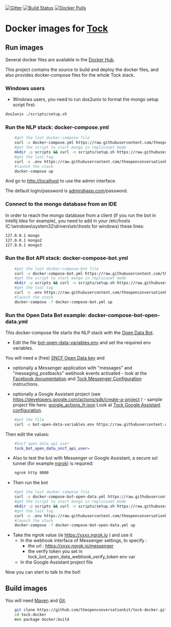 [![Gitter](https://badges.gitter.im/tockchat/Lobby.svg)](https://gitter.im/tockchat/Lobby?utm_source=badge&utm_medium=badge&utm_campaign=pr-badge&utm_content=body_badge)
[![Build Status](https://travis-ci.com/theopenconversationkit/tock-docker.png)](https://travis-ci.com/theopenconversationkit/tock-docker)
[![Docker Pulls](https://img.shields.io/docker/pulls/tock/nlp_api.svg)](https://hub.docker.com/u/tock/)

# Docker images for [Tock](https://github.com/theopenconversationkit/tock)

## Run images

Several docker files are available in the [Docker Hub](https://hub.docker.com/r/tock/).

This project contains the source to build and deploy the docker files, and also provides docker-compose files for the whole Tock stack.


### Windows users

- Windows users, you need to run dos2unix to format the mongo setup script first:

```sh
dos2unix ./scripts/setup.sh
```

### Run the NLP stack: docker-compose.yml

```sh 
    #get the last docker-compose file
    curl -o docker-compose.yml https://raw.githubusercontent.com/theopenconversationkit/tock-docker/master/docker-compose.yml
    #get the script to start mongo in replicaset mode
    mkdir -p scripts && curl -o scripts/setup.sh https://raw.githubusercontent.com/theopenconversationkit/tock-docker/master/scripts/setup.sh && chmod +x scripts/setup.sh
    #get the last tag
    curl -o .env https://raw.githubusercontent.com/theopenconversationkit/tock-docker/master/.env
    #launch the stack
    docker-compose up
``` 

And go to [http://localhost](http://localhost) to use the admin interface.

The default login/password is admin@app.com/password.

### Connect to the mongo database from an IDE

In order to reach the mongo database from a client 
(if you run the bot in Intellij Idea for example), you need to add in your /etc/hosts
 (C:\windows\system32\drivers\etc\hosts for windows) these lines:
 
```sh
127.0.0.1 mongo
127.0.0.1 mongo2
127.0.0.1 mongo3
``` 

### Run the Bot API stack: docker-compose-bot.yml

```sh 
    #get the last docker-compose-bot file
    curl -o docker-compose-bot.yml https://raw.githubusercontent.com/theopenconversationkit/tock-docker/master/docker-compose-bot.yml
    #get the script to start mongo in replicaset mode
    mkdir -p scripts && curl -o scripts/setup.sh https://raw.githubusercontent.com/theopenconversationkit/tock-docker/master/scripts/setup.sh && chmod +x scripts/setup.sh
    #get the last tag
    curl -o .env https://raw.githubusercontent.com/theopenconversationkit/tock-docker/master/.env
    #launch the stack
    docker-compose -f docker-compose-bot.yml up
``` 
### Run the Open Data Bot example: docker-compose-bot-open-data.yml

This docker-compose file starts the NLP stack with the [Open Data Bot](https://github.com/theopenconversationkit/tock-bot-open-data).

 

* Edit the file [bot-open-data-variables.env](https://github.com/theopenconversationkit/tock-docker/blob/master/bot-open-data-variables.env) and set the required env variables.
 
You will need a (free) [SNCF Open Data key](https://data.sncf.com/) and
 
   * optionally a Messenger application with "messages" and "messaging_postbacks" webhook events activated - look at the [Facebook documentation](https://developers.facebook.com/docs/messenger-platform/guides/quick-start) 
   and [Tock Messenger Configuration](https://github.com/theopenconversationkit/tock/tree/master/bot/connector-messenger) instructions. 

   * optionally a Google Assistant project (see https://developers.google.com/actions/sdk/create-a-project ) - sample project file here: [google_actions_fr.json](https://raw.githubusercontent.com/theopenconversationkit/tock-bot-open-data/master/src/main/resources/google_actions_fr.json)
   Look at [Tock Google Assistant configuration](https://github.com/theopenconversationkit/tock/tree/master/bot/connector-ga).
 

```sh 
    #get the file
    curl -o bot-open-data-variables.env https://raw.githubusercontent.com/theopenconversationkit/tock-docker/master/bot-open-data-variables.env
``` 

Then edit the values:


```sh 
    #Sncf open data api user
    tock_bot_open_data_sncf_api_user=
``` 

* Also to test the bot with Messenger or Google Assistant, a secure ssl tunnel (for example [ngrok](https://ngrok.com/)) is required:

```sh 
    ngrok http 8080
``` 

* Then run the bot

```sh 
    #get the last docker compose file
    curl -o docker-compose-bot-open-data.yml https://raw.githubusercontent.com/theopenconversationkit/tock-docker/master/docker-compose-bot-open-data.yml
    #get the script to start mongo in replicaset mode
    mkdir -p scripts && curl -o scripts/setup.sh https://raw.githubusercontent.com/theopenconversationkit/tock-docker/master/scripts/setup.sh && chmod +x scripts/setup.sh
    #get the last tag
    curl -o .env https://raw.githubusercontent.com/theopenconversationkit/tock-docker/master/.env
    #launch the stack
    docker-compose -f docker-compose-bot-open-data.yml up
``` 

* Take the ngrok value (ie  https://xxxx.ngrok.io ) and use it 
   * In the webhook interface of Messenger settings, to specify :
        * the url : https://xxxx.ngrok.io/messenger
        * the verify token you set in tock_bot_open_data_webhook_verify_token env var
   * In the Google Assistant project file      

Now you can start to talk to the bot!

## Build images

You will need [Maven](https://maven.apache.org/) and [Git](https://git-scm.com/).

```sh 
    git clone https://github.com/theopenconversationkit/tock-docker.git
    cd tock-docker
    mvn package docker:build
```    
